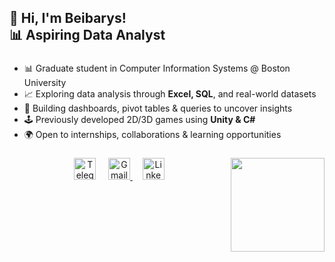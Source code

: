 <h2 align="left">👋 Hi, I'm Beibarys!<br>📊 Aspiring Data Analyst</h2>

###

- 📊 Graduate student in Computer Information Systems @ Boston University  
- 📈 Exploring data analysis through **Excel, SQL**, and real-world datasets  
- 🧠 Building dashboards, pivot tables & queries to uncover insights  
- 🕹️ Previously developed 2D/3D games using **Unity & C#**  
- 🌍 Open to internships, collaborations & learning opportunities

###

<img align="right" height="150" src="https://i.imgur.com/4LxkABY.gif?format=gif" />


###



<div align="center">
    <img src="https://img.shields.io/static/v1?message=Telegram&logo=telegram&label=&color=26A5E4&logoColor=white&labelColor=&style=for-the-badge" height="35" alt="Telegram" />
  </a> &nbsp;&nbsp;&nbsp;
  <a href="mailto:torihatakamori@gmail.com">
    <img src="https://img.shields.io/static/v1?message=Gmail&logo=gmail&label=&color=D14836&logoColor=white&labelColor=&style=for-the-badge" height="35" alt="Gmail" />
  </a> &nbsp;&nbsp;&nbsp;
  <a href="https://www.linkedin.com/in/beibarys-nygyzbayev-14645532b/" target="_blank">
    <img src="https://img.shields.io/static/v1?message=LinkedIn&logo=linkedin&label=&color=0077B5&logoColor=white&labelColor=&style=for-the-badge" height="35" alt="LinkedIn" />
  </a>
</div>



###
